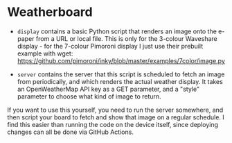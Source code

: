 # Weatherboard


- `display` contains a basic Python script that renders an image onto the e-paper from a URL or local file. This is only for the 3-colour Waveshare display - for the 7-colour Pimoroni display I just use their prebuilt example with wget: https://github.com/pimoroni/inky/blob/master/examples/7color/image.py

- `server` contains the server that this script is scheduled to fetch an image from periodically, and which renders the actual weather display. It takes an OpenWeatherMap API key as a GET parameter, and a "style" parameter to choose what kind of image to return.

If you want to use this yourself, you need to run the server somewhere, and then script your board to fetch and show that image on a regular schedule. I find this easier than running the code on the device itself, since deploying changes can all be done via GitHub Actions.
